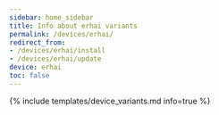 ```yaml
---
sidebar: home_sidebar
title: Info about erhai variants
permalink: /devices/erhai/
redirect_from:
- /devices/erhai/install
- /devices/erhai/update
device: erhai
toc: false
---
```

{% include templates/device_variants.md info=true %}
